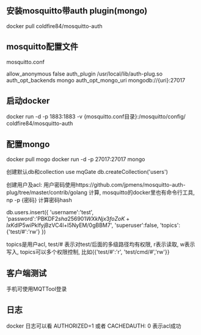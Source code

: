 ## 安装mosquitto带auth plugin(mongo)

docker pull coldfire84/mosquitto-auth

## mosquitto配置文件

mosquitto.conf

allow_anonymous false
auth_plugin /usr/local/lib/auth-plug.so
auth_opt_backends mongo
auth_opt_mongo_uri mongodb://{uri}:27017

## 启动docker

docker run -d -p 1883:1883 -v {mosquitto.conf目录}:/mosquitto/config/ coldfire84/mosquitto-auth

## 配置mongo

docker pull mogo
docker run -d -p 27017:27017 mongo

创建默认db和collection
use mqGate
db.createCollection('users')


创建用户及acl:
用户密码使用https://github.com/jpmens/mosquitto-auth-plug/tree/master/contrib/golang 计算, mosquitto的docker里也有命令行工具, np -p {密码} 计算密码hash

db.users.insert({
	'username':'test',
	'password':'PBKDF2$sha256$901$WXkNjx3foZoK+lxK$dIP5wiPklfyjBzVC4l+I5NyEM/0gBBM7',
	'superuser':false,
	'topics':
		{'test/#':'rw'}
	})
				
topics是用户acl, test/# 表示对test/后面的多级路径均有权限, r表示读取, w表示写入, topics可以多个权限控制, 比如{{'test/#':'r', 'test/cmd/#','rw'}}

## 客户端测试

手机可使用MQTTool登录

## 日志

docker 日志可以看 AUTHORIZED=1 或者 CACHEDAUTH: 0 表示acl成功